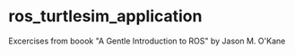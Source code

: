 # ros_turtlesim_application
Excercises from boook "A Gentle Introduction to ROS" by Jason M. O'Kane
